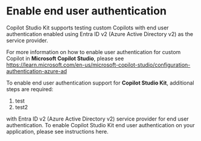 # Enable end user authentication

Copilot Studio Kit supports testing custom Copilots with end user authentication enabled using Entra ID v2 (Azure Active Directory v2) as the service provider.

For more information on how to enable user authentication for custom Copilot in **Microsoft Copilot Studio**, please see https://learn.microsoft.com/en-us/microsoft-copilot-studio/configuration-authentication-azure-ad

To enable end user authentication support for **Copilot Studio Kit**, additional steps are required:

1. test
  1. test2

with Entra ID v2 (Azure Active Directory v2) service provider for end user authentication. To enable Copilot Studio Kit end user authentication on your application, please see instructions here.
